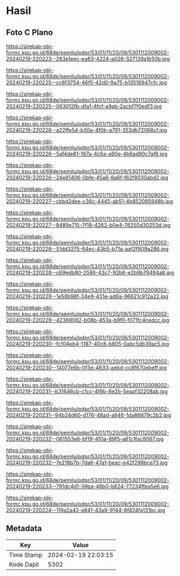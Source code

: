 # Hasil

## Foto C Plano

https://sirekap-obj-formc.kpu.go.id/68de/pemilu/pdpr/53/01/11/20/09/5301112009002-20240219-220223--283e1eec-ea63-4224-a026-327139a1b50b.jpg

https://sirekap-obj-formc.kpu.go.id/68de/pemilu/pdpr/53/01/11/20/09/5301112009002-20240219-220225--cc6f3754-46f5-42d0-9a75-b13518947cfc.jpg

https://sirekap-obj-formc.kpu.go.id/68de/pemilu/pdpr/53/01/11/20/09/5301112009002-20240219-220225--063012fb-dfa1-4fcf-a9ab-2acbf7f0edf3.jpg

https://sirekap-obj-formc.kpu.go.id/68de/pemilu/pdpr/53/01/11/20/09/5301112009002-20240219-220226--a22ffe54-b30a-4f0b-a791-353db72068cf.jpg

https://sirekap-obj-formc.kpu.go.id/68de/pemilu/pdpr/53/01/11/20/09/5301112009002-20240219-220226--5af4de81-167a-4c6a-a60e-4b6ad90c7af6.jpg

https://sirekap-obj-formc.kpu.go.id/68de/pemilu/pdpr/53/01/11/20/09/5301112009002-20240219-220226--24e81406-0bfe-45a6-8a6f-f62f8030abd2.jpg

https://sirekap-obj-formc.kpu.go.id/68de/pemilu/pdpr/53/01/11/20/09/5301112009002-20240219-220227--cbbd2dee-c36c-4445-ab51-4b852085948b.jpg

https://sirekap-obj-formc.kpu.go.id/68de/pemilu/pdpr/53/01/11/20/09/5301112009002-20240219-220227--9489e715-7f18-4262-b0e4-78250d30253d.jpg

https://sirekap-obj-formc.kpu.go.id/68de/pemilu/pdpr/53/01/11/20/09/5301112009002-20240219-220228--51dd3275-64ec-43b5-b71a-aaf2f909a286.jpg

https://sirekap-obj-formc.kpu.go.id/68de/pemilu/pdpr/53/01/11/20/09/5301112009002-20240219-220228--c69edb80-2586-43c7-92b6-e2b9b79494a8.jpg

https://sirekap-obj-formc.kpu.go.id/68de/pemilu/pdpr/53/01/11/20/09/5301112009002-20240219-220229--1e58b98f-34e9-431e-ad6a-96621c912a22.jpg

https://sirekap-obj-formc.kpu.go.id/68de/pemilu/pdpr/53/01/11/20/09/5301112009002-20240219-220229--42369062-b08b-453a-b9f0-f071fc4cedcc.jpg

https://sirekap-obj-formc.kpu.go.id/68de/pemilu/pdpr/53/01/11/20/09/5301112009002-20240219-220230--fc104eb4-1187-40c8-b805-0abc5db39ac5.jpg

https://sirekap-obj-formc.kpu.go.id/68de/pemilu/pdpr/53/01/11/20/09/5301112009002-20240219-220230--14077e6b-0f3e-4633-aebd-cc8f670ebeff.jpg

https://sirekap-obj-formc.kpu.go.id/68de/pemilu/pdpr/53/01/11/20/09/5301112009002-20240219-220231--b31646cb-c1cc-4f9b-8e2b-5eaaf32208ab.jpg

https://sirekap-obj-formc.kpu.go.id/68de/pemilu/pdpr/53/01/11/20/09/5301112009002-20240219-220231--94b24d60-d176-48ad-a846-1da86679c2b2.jpg

https://sirekap-obj-formc.kpu.go.id/68de/pemilu/pdpr/53/01/11/20/09/5301112009002-20240219-220232--061553e6-bf19-4f0a-89f5-a81c1fac8067.jpg

https://sirekap-obj-formc.kpu.go.id/68de/pemilu/pdpr/53/01/11/20/09/5301112009002-20240219-220232--7e218b7b-7da6-47a1-beac-e42f298bce73.jpg

https://sirekap-obj-formc.kpu.go.id/68de/pemilu/pdpr/53/01/11/20/09/5301112009002-20240219-220233--791dc4d1-39ba-48b0-b624-77234ffea5e6.jpg

https://sirekap-obj-formc.kpu.go.id/68de/pemilu/pdpr/53/01/11/20/09/5301112009002-20240219-220224--119a2a42-a841-43a8-9144-8f424fa131bc.jpg


## Metadata

| Key        | Value               |
| ---------- | ------------------- |
| Time Stamp | 2024-02-19 22:03:15 |
| Kode Dapil | 5302                |



